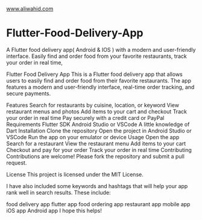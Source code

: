 

www.aliwahid.com


# Flutter-Food-Delivery-App
A Flutter food delivery app( Android &amp; IOS )  with a modern and user-friendly interface. Easily find and order food from your favorite restaurants, track your order in real time,


Flutter Food Delivery App
This is a Flutter food delivery app that allows users to easily find and order food from their favorite restaurants. The app features a modern and user-friendly interface, real-time order tracking, and secure payments.

Features
Search for restaurants by cuisine, location, or keyword
View restaurant menus and photos
Add items to your cart and checkout
Track your order in real time
Pay securely with a credit card or PayPal
Requirements
Flutter SDK
Android Studio or VSCode
A little knowledge of Dart
Installation
Clone the repository
Open the project in Android Studio or VSCode
Run the app on your emulator or device
Usage
Open the app
Search for a restaurant
View the restaurant menu
Add items to your cart
Checkout and pay for your order
Track your order in real time
Contributing
Contributions are welcome! Please fork the repository and submit a pull request.

License
This project is licensed under the MIT License.

I have also included some keywords and hashtags that will help your app rank well in search results. These include:

food delivery app
flutter app
food ordering app
restaurant app
mobile app
iOS app
Android app
I hope this helps!
